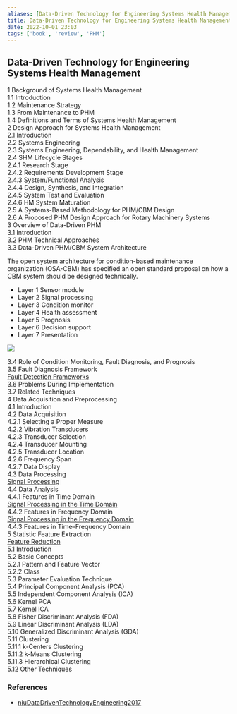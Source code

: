 ```yaml
---
aliases: [Data-Driven Technology for Engineering Systems Health Management]
title: Data-Driven Technology for Engineering Systems Health Management
date: 2022-10-01 23:03
tags: ['book', 'review', 'PHM']
---
```


## Data-Driven Technology for Engineering Systems Health Management

1 Background of Systems Health Management  
1.1 Introduction  
1.2 Maintenance Strategy  
1.3 From Maintenance to PHM  
1.4 Definitions and Terms of Systems Health Management  
2 Design Approach for Systems Health Management  
2.1 Introduction  
2.2 Systems Engineering  
2.3 Systems Engineering, Dependability, and Health Management  
2.4 SHM Lifecycle Stages  
2.4.1 Research Stage  
2.4.2 Requirements Development Stage  
2.4.3 System/Functional Analysis  
2.4.4 Design, Synthesis, and Integration  
2.4.5 System Test and Evaluation  
2.4.6 HM System Maturation  
2.5 A Systems-Based Methodology for PHM/CBM Design  
2.6 A Proposed PHM Design Approach for Rotary Machinery Systems  
3 Overview of Data-Driven PHM  
3.1 Introduction  
3.2 PHM Technical Approaches  
3.3 Data-Driven PHM/CBM System Architecture

The open system architecture for condition-based maintenance organization (OSA-CBM) has specified an open standard proposal on how a CBM system should be designed technically.

- Layer 1 Sensor module
- Layer 2 Signal processing
- Layer 3 Condition monitor
- Layer 4 Health assessment
- Layer 5 Prognosis
- Layer 6 Decision support
- Layer 7 Presentation

![](https://i.imgur.com/0fxiOLp.png)

3.4 Role of Condition Monitoring, Fault Diagnosis, and Prognosis  
3.5 Fault Diagnosis Framework  
[Fault Detection Frameworks](../PHM/fault-detection-framework.md)  
3.6 Problems During Implementation  
3.7 Related Techniques  
4 Data Acquisition and Preprocessing  
4.1 Introduction  
4.2 Data Acquisition  
4.2.1 Selecting a Proper Measure  
4.2.2 Vibration Transducers  
4.2.3 Transducer Selection  
4.2.4 Transducer Mounting  
4.2.5 Transducer Location  
4.2.6 Frequency Span  
4.2.7 Data Display  
4.3 Data Processing  
[Signal Processing](../signal-processing/signal-processing.md)  
4.4 Data Analysis  
4.4.1 Features in Time Domain  
[Signal Processing in the Time Domain](../signal-processing/signal-processing-time.md)  
4.4.2 Features in Frequency Domain  
[Signal Processing in the Frequency Domain](../signal-processing/signal-processing-frequency.md)  
4.4.3 Features in Time–Frequency Domain  
5 Statistic Feature Extraction  
[Feature Reduction](../signal-processing/feature-reduction.md)  
5.1 Introduction  
5.2 Basic Concepts  
5.2.1 Pattern and Feature Vector  
5.2.2 Class  
5.3 Parameter Evaluation Technique  
5.4 Principal Component Analysis (PCA)  
5.5 Independent Component Analysis (ICA)  
5.6 Kernel PCA  
5.7 Kernel ICA  
5.8 Fisher Discriminant Analysis (FDA)  
5.9 Linear Discriminant Analysis (LDA)  
5.10 Generalized Discriminant Analysis (GDA)  
5.11 Clustering  
5.11.1 k-Centers Clustering  
5.11.2 k-Means Clustering  
5.11.3 Hierarchical Clustering  
5.12 Other Techniques

### References

- [niuDataDrivenTechnologyEngineering2017](../zotero/niuDataDrivenTechnologyEngineering2017.md)
